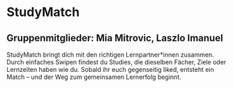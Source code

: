 # StudyMatch

## Gruppenmitglieder: Mia Mitrovic, Laszlo Imanuel

<p>StudyMatch bringt dich mit den richtigen Lernpartner*innen zusammen. Durch einfaches Swipen findest du Studies, die dieselben Fächer, Ziele oder Lernzeiten haben wie du. Sobald ihr euch gegenseitig liked, entsteht ein Match – und der Weg zum gemeinsamen Lernerfolg beginnt.</p>